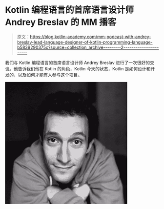 # Kotlin 编程语言的首席语言设计师 Andrey Breslav 的 MM 播客

> 原文：<https://blog.kotlin-academy.com/mm-podcast-with-andrey-breslav-lead-language-designer-of-kotlin-programming-language-b5839290375c?source=collection_archive---------2----------------------->

我们与 Kotlin 编程语言的首席语言设计师 Andrey Breslav 进行了一次很好的交谈。他告诉我们他在 Kotlin 的角色，Kotlin 今天的状态，Kotlin 是如何设计和开发的，以及如何才能有人参与这个项目。

![](img/a3c0a1c0706989746c865a5d28d9505d.png)